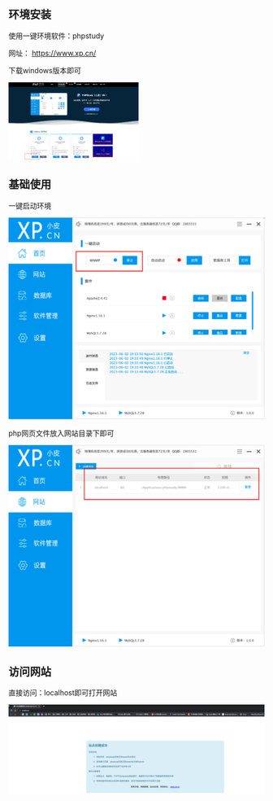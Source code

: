 ## 环境安装

使用一键环境软件：phpstudy

网址： https://www.xp.cn/

下载windows版本即可

<img src="assets/php环境使用/image-20230602193241508.png" alt="image-20230602193241508" style="zoom: 25%;" />

## 基础使用

一键启动环境

<img src="assets/php环境使用/image-20230602193408582.png" alt="image-20230602193408582" style="zoom: 50%;" />

php网页文件放入网站目录下即可

<img src="assets/php环境使用/image-20230602193500138.png" alt="image-20230602193500138" style="zoom:50%;" />

## 访问网站

直接访问：localhost即可打开网站

<img src="assets/php环境使用/image-20230602193643379.png" alt="image-20230602193643379" style="zoom:50%;" />